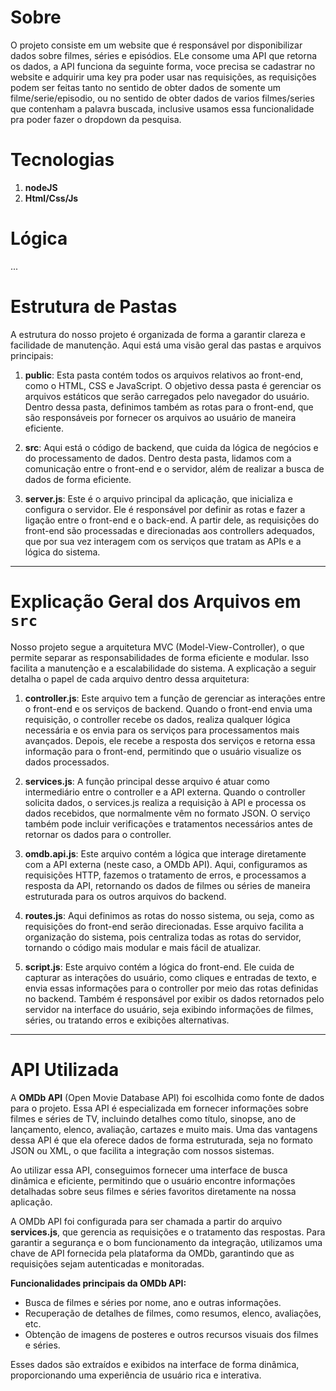 # Sobre

O projeto consiste em um website que é responsável por disponibilizar dados sobre filmes, séries e episódios. ELe consome uma API que retorna os dados, a API funciona da seguinte forma, voce precisa se cadastrar no website e adquirir uma key pra poder usar nas requisições, as requisições podem ser feitas tanto no sentido de obter dados de somente um filme/serie/episodio, ou no sentido de obter dados de varios filmes/series que contenham a palavra buscada, inclusive usamos essa funcionalidade pra poder fazer o dropdown da pesquisa. 

# Tecnologias

1. **nodeJS**
2. **Html/Css/Js**

# Lógica
...

# Estrutura de Pastas

A estrutura do nosso projeto é organizada de forma a garantir clareza e facilidade de manutenção. Aqui está uma visão geral das pastas e arquivos principais:

1. **public**: Esta pasta contém todos os arquivos relativos ao front-end, como o HTML, CSS e JavaScript. O objetivo dessa pasta é gerenciar os arquivos estáticos que serão carregados pelo navegador do usuário. Dentro dessa pasta, definimos também as rotas para o front-end, que são responsáveis por fornecer os arquivos ao usuário de maneira eficiente.

2. **src**: Aqui está o código de backend, que cuida da lógica de negócios e do processamento de dados. Dentro desta pasta, lidamos com a comunicação entre o front-end e o servidor, além de realizar a busca de dados de forma eficiente.

3. **server.js**: Este é o arquivo principal da aplicação, que inicializa e configura o servidor. Ele é responsável por definir as rotas e fazer a ligação entre o front-end e o back-end. A partir dele, as requisições do front-end são processadas e direcionadas aos controllers adequados, que por sua vez interagem com os serviços que tratam as APIs e a lógica do sistema.

---

# Explicação Geral dos Arquivos em `src`

Nosso projeto segue a arquitetura MVC (Model-View-Controller), o que permite separar as responsabilidades de forma eficiente e modular. Isso facilita a manutenção e a escalabilidade do sistema. A explicação a seguir detalha o papel de cada arquivo dentro dessa arquitetura:

1. **controller.js**: Este arquivo tem a função de gerenciar as interações entre o front-end e os serviços de backend. Quando o front-end envia uma requisição, o controller recebe os dados, realiza qualquer lógica necessária e os envia para os serviços para processamentos mais avançados. Depois, ele recebe a resposta dos serviços e retorna essa informação para o front-end, permitindo que o usuário visualize os dados processados.

2. **services.js**: A função principal desse arquivo é atuar como intermediário entre o controller e a API externa. Quando o controller solicita dados, o services.js realiza a requisição à API e processa os dados recebidos, que normalmente vêm no formato JSON. O serviço também pode incluir verificações e tratamentos necessários antes de retornar os dados para o controller.

3. **omdb.api.js**: Este arquivo contém a lógica que interage diretamente com a API externa (neste caso, a OMDb API). Aqui, configuramos as requisições HTTP, fazemos o tratamento de erros, e processamos a resposta da API, retornando os dados de filmes ou séries de maneira estruturada para os outros arquivos do backend.

4. **routes.js**: Aqui definimos as rotas do nosso sistema, ou seja, como as requisições do front-end serão direcionadas. Esse arquivo facilita a organização do sistema, pois centraliza todas as rotas do servidor, tornando o código mais modular e mais fácil de atualizar.

5. **script.js**: Este arquivo contém a lógica do front-end. Ele cuida de capturar as interações do usuário, como cliques e entradas de texto, e envia essas informações para o controller por meio das rotas definidas no backend. Também é responsável por exibir os dados retornados pelo servidor na interface do usuário, seja exibindo informações de filmes, séries, ou tratando erros e exibições alternativas.

---

# API Utilizada

A **OMDb API** (Open Movie Database API) foi escolhida como fonte de dados para o projeto. Essa API é especializada em fornecer informações sobre filmes e séries de TV, incluindo detalhes como título, sinopse, ano de lançamento, elenco, avaliação, cartazes e muito mais. Uma das vantagens dessa API é que ela oferece dados de forma estruturada, seja no formato JSON ou XML, o que facilita a integração com nossos sistemas.

Ao utilizar essa API, conseguimos fornecer uma interface de busca dinâmica e eficiente, permitindo que o usuário encontre informações detalhadas sobre seus filmes e séries favoritos diretamente na nossa aplicação.

A OMDb API foi configurada para ser chamada a partir do arquivo **services.js**, que gerencia as requisições e o tratamento das respostas. Para garantir a segurança e o bom funcionamento da integração, utilizamos uma chave de API fornecida pela plataforma da OMDb, garantindo que as requisições sejam autenticadas e monitoradas.

**Funcionalidades principais da OMDb API:**
- Busca de filmes e séries por nome, ano e outras informações.
- Recuperação de detalhes de filmes, como resumos, elenco, avaliações, etc.
- Obtenção de imagens de posteres e outros recursos visuais dos filmes e séries.
  
Esses dados são extraídos e exibidos na interface de forma dinâmica, proporcionando uma experiência de usuário rica e interativa.
